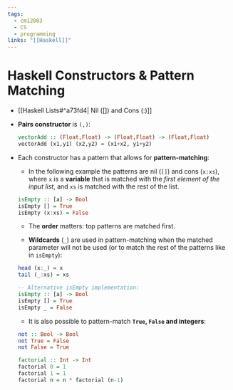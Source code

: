 ```yaml
---
tags:
  - cm12003
  - CS
  - programming
links: "[[Haskell]]"
---
```

# Haskell Constructors & Pattern Matching
- [[Haskell Lists#^a73fd4| Nil ([]) and Cons (:)]]
- **Pairs constructor** is `(,)`:
    ```haskell
    vectorAdd :: (Float,Float) -> (Float,Float) -> (Float,Float)
    vectorAdd (x1,y1) (x2,y2) = (x1+x2, y1+y2)
    ```

- Each constructor has a pattern that allows for **pattern-matching**:
    - In the following example the patterns are nil (`[]`) and cons (`x:xs`), where `x` is a **variable** that is matched with the *first element of the input list*, and `xs` is matched with the rest of the list.
    ```haskell
    isEmpty :: [a] -> Bool
    isEmpty [] = True
    isEmpty (x:xs) = False
    ```
    - The **order** matters: top patterns are matched first.

    - **Wildcards** (`_`) are used in pattern-matching when the matched parameter will not be used (or to match the rest of the patterns like in `isEmpty`):
    ```haskell
    head (x:_) = x
    tail (_:xs) = xs

    -- Alternative isEmpty implementation:
    isEmpty :: [a] -> Bool
    isEmpty [] = True
    isEmpty _ = False
    ```
    - It is also possible to pattern-match **`True`, `False` and integers**:
    ```haskell
    not :: Bool -> Bool
    not True = False
    not False = True

    factorial :: Int -> Int
    factorial 0 = 1
    factorial 1 = 1
    factorial n = n * factorial (n-1)
    ```
